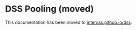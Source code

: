 # DSS Pooling (moved)

This documentation has been moved to [interuss.github.io/dss](https://interuss.github.io/dss).

